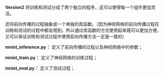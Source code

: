 **Version2** 将训练和测试分成了两个独立的程序，这可以使得每一个组件更加灵活。

还将前向传播的过程抽象成一个单独的库函数。（因为神经网络的前向传播过程在训练和测试的过程中都会用到，所以通过库函数的方式使用起来既可以更加方便，又可以保证训练和测试过程中使用前向传播方法一定是一致的）

**mnist_inference.py：** 定义了前向传播的过程以及神经网络中的参数；

**mnist_train.py：** 定义了神经网络的训练过程；

**mnist_eval.py：** 定义了测试过程；
